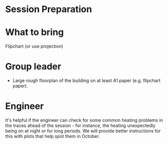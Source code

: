 # Session Preparation

# What to bring

Flipchart (or use projection)

# Group leader 

- Large rough floorplan of the building on at least A1 paper (e.g. flipchart paper).  

# Engineer 

It's helpful if the engineer can check for some common heating problems in the traces ahead of the session - for instance, the heating unexpectedly being on at night or for long periods.  We will provide better instructions for this with plots that help spot them in October.